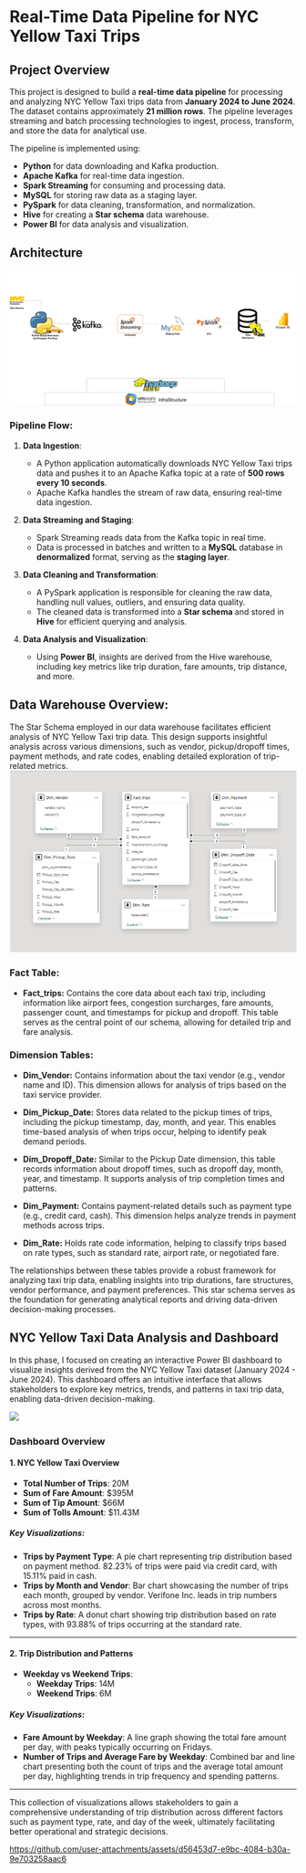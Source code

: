 # Real-Time Data Pipeline for NYC Yellow Taxi Trips

## Project Overview

This project is designed to build a **real-time data pipeline** for processing and analyzing NYC Yellow Taxi trips data from **January 2024 to June 2024**. The dataset contains approximately **21 million rows**. The pipeline leverages streaming and batch processing technologies to ingest, process, transform, and store the data for analytical use.

The pipeline is implemented using:
- **Python** for data downloading and Kafka production.
- **Apache Kafka** for real-time data ingestion.
- **Spark Streaming** for consuming and processing data.
- **MySQL** for storing raw data as a staging layer.
- **PySpark** for data cleaning, transformation, and normalization.
- **Hive** for creating a **Star schema** data warehouse.
- **Power BI** for data analysis and visualization.

## Architecture
<img src="Dataflow.png">

### Pipeline Flow:

1. **Data Ingestion**:
   - A Python application automatically downloads NYC Yellow Taxi trips data and pushes it to an Apache Kafka topic at a rate of **500 rows every 10 seconds**.
   - Apache Kafka handles the stream of raw data, ensuring real-time data ingestion.

2. **Data Streaming and Staging**:
   - Spark Streaming reads data from the Kafka topic in real time.
   - Data is processed in batches and written to a **MySQL** database in **denormalized** format, serving as the **staging layer**.

3. **Data Cleaning and Transformation**:
   - A PySpark application is responsible for cleaning the raw data, handling null values, outliers, and ensuring data quality.
   - The cleaned data is transformed into a **Star schema** and stored in **Hive** for efficient querying and analysis.

4. **Data Analysis and Visualization**:
   - Using **Power BI**, insights are derived from the Hive warehouse, including key metrics like trip duration, fare amounts, trip distance, and more.
  
## Data Warehouse Overview:
The Star Schema employed in our data warehouse facilitates efficient analysis of NYC Yellow Taxi trip data. This design supports insightful analysis across various dimensions, such as vendor, pickup/dropoff times, payment methods, and rate codes, enabling detailed exploration of trip-related metrics.
<img src="Star_Schema_DWH.png">

### Fact Table:

- **Fact_trips:** Contains the core data about each taxi trip, including information like airport fees, congestion surcharges, fare amounts, passenger count, and timestamps for pickup and dropoff. This table serves as the central point of our schema, allowing for detailed trip and fare analysis.

### Dimension Tables:

- **Dim_Vendor:** Contains information about the taxi vendor (e.g., vendor name and ID). This dimension allows for analysis of trips based on the taxi service provider.

- **Dim_Pickup_Date:** Stores data related to the pickup times of trips, including the pickup timestamp, day, month, and year. This enables time-based analysis of when trips occur, helping to identify peak demand periods.

- **Dim_Dropoff_Date:** Similar to the Pickup Date dimension, this table records information about dropoff times, such as dropoff day, month, year, and timestamp. It supports analysis of trip completion times and patterns.

- **Dim_Payment:** Contains payment-related details such as payment type (e.g., credit card, cash). This dimension helps analyze trends in payment methods across trips.

- **Dim_Rate:** Holds rate code information, helping to classify trips based on rate types, such as standard rate, airport rate, or negotiated fare.

The relationships between these tables provide a robust framework for analyzing taxi trip data, enabling insights into trip durations, fare structures, vendor performance, and payment preferences. This star schema serves as the foundation for generating analytical reports and driving data-driven decision-making processes.

## NYC Yellow Taxi Data Analysis and Dashboard
In this phase, I focused on creating an interactive Power BI dashboard to visualize insights derived from the NYC Yellow Taxi dataset (January 2024 - June 2024). This dashboard offers an intuitive interface that allows stakeholders to explore key metrics, trends, and patterns in taxi trip data, enabling data-driven decision-making.

<img src="Data Warehouse/NYC_Dashboard.png">

### Dashboard Overview

#### 1. NYC Yellow Taxi Overview
- **Total Number of Trips**: 20M
- **Sum of Fare Amount**: $395M
- **Sum of Tip Amount**: $66M
- **Sum of Tolls Amount**: $11.43M

##### Key Visualizations:
- **Trips by Payment Type**: A pie chart representing trip distribution based on payment method. 82.23% of trips were paid via credit card, with 15.11% paid in cash.
- **Trips by Month and Vendor**: Bar chart showcasing the number of trips each month, grouped by vendor. Verifone Inc. leads in trip numbers across most months.
- **Trips by Rate**: A donut chart showing trip distribution based on rate types, with 93.88% of trips occurring at the standard rate.

---

#### 2. Trip Distribution and Patterns
- **Weekday vs Weekend Trips**:
  - **Weekday Trips**: 14M
  - **Weekend Trips**: 6M

##### Key Visualizations:
- **Fare Amount by Weekday**: A line graph showing the total fare amount per day, with peaks typically occurring on Fridays.
- **Number of Trips and Average Fare by Weekday**: Combined bar and line chart presenting both the count of trips and the average total amount per day, highlighting trends in trip frequency and spending patterns.

---

This collection of visualizations allows stakeholders to gain a comprehensive understanding of trip distribution across different factors such as payment type, rate, and day of the week, ultimately facilitating better operational and strategic decisions.


































https://github.com/user-attachments/assets/d56453d7-e9bc-4084-b30a-9e703258aac6
